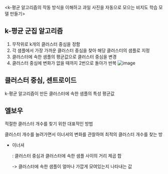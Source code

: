 <k-평균 알고리즘의 작동 방식을 이해하고 과일 사진을 자동으로 모으는 비지도 학습 모델 만들기>

## k-평균 군집 알고리즘
1. 무작위로 k개의 클러스터 중심을 정함
2. 각 샘플에서 가장 가까운 클러스터 중심을 찾아 해당 클러스터의 샘플로 지정
3. 클러스터에 속한 샘플의 평균값으로 클러스터 중심을 변경
4. 클러스터 중심에 변화가 없을 때까지 2번으로 돌아가 반복
   ![image](https://github.com/mumminn/CHIC_24_machine-learning-study/assets/117912034/29e0fe2a-a65e-4051-a85e-3ec13c9347a7)
## 클러스터 중심, 센트로이드
k-평균 알고리즘이 만든 클러스터에 속한 샘플의 특성 평균값

## 엘보우
적절한 클러스터 개수를 찾기 위한 대표적인 방법

클러스터 개수를 늘려가면서 이너셔의 변화를 관찰하여 최적의 클러스터 개수를 찾는 방
- 이너셔

  : 클러스터 중심과 클러스터에 속한 샘플 사이의 거리 제곱 합

  -> 클러스터에 속한 샘플이 얼마나 가깝게 모여있는지 나타내는 값
